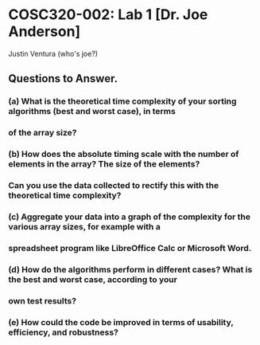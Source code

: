 # COSC320-002: Lab 1 [Dr. Joe Anderson]
Justin Ventura
(who's joe?)

## Questions to Answer.

### (a) What is the theoretical time complexity of your sorting algorithms (best and worst case), in terms 
### of the array size?


### (b) How does the absolute timing scale with the number of elements in the array? The size of the elements? 
### Can you use the data collected to rectify this with the theoretical time complexity?


### (c) Aggregate your data into a graph of the complexity for the various array sizes, for example with a 
### spreadsheet program like LibreOffice Calc or Microsoft Word.


### (d) How do the algorithms perform in different cases? What is the best and worst case, according to your 
### own test results?


### (e) How could the code be improved in terms of usability, efficiency, and robustness?
